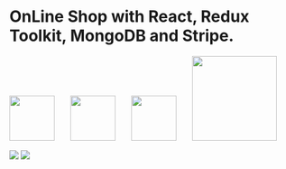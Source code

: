 # OnLine Shop with React, Redux Toolkit, MongoDB and Stripe.

<!-- [👉🏼 let's try](https://apple-shop-dk.netlify.app/). -->

[<img width="80px" style="margin-right: 10px" src="https://cdn.jsdelivr.net/gh/devicons/devicon/icons/react/react-original.svg"/>](https://fr.reactjs.org/)&emsp;
[<img width="80px" style="margin-right: 10px" src="https://cdn.jsdelivr.net/gh/devicons/devicon/icons/redux/redux-original.svg"/>](https://redux-toolkit.js.org/)&emsp;
[<img width="80px" style="margin-right: 10px" src="https://cdn.jsdelivr.net/gh/devicons/devicon/icons/mongodb/mongodb-plain-wordmark.svg"/>](https://www.mongodb.com/fr-fr)&emsp;
[<img width="150px" style="margin-right: 10px" src="https://res.cloudinary.com/dbu3ntrbw/image/upload/v1658678200/stripe_odyiwp.png"/>](https://stripe.com/fr?utm_campaign=paid_brand-FR_fr_Search_Brand_Payment-922532853&utm_medium=cpc&utm_source=google&ad_content=267418206160&utm_term=stripe&utm_matchtype=e&utm_adposition=&utm_device=c&gclid=Cj0KCQjw2_OWBhDqARIsAAUNTTGvcz7C8c2CMPEJ-svhoHKlV8Wbx5ycGHA8yMFCHiwStAWu7zWcSuUaAstBEALw_wcB)&emsp;

<img src="https://res.cloudinary.com/dbu3ntrbw/image/upload/v1659018522/onlineShop/Capture_d_e%CC%81cran_2022-07-28_a%CC%80_16.27.30_gt2qpk.png"/>

<img src="https://res.cloudinary.com/dbu3ntrbw/image/upload/v1659018530/onlineShop/Capture_d_e%CC%81cran_2022-07-28_a%CC%80_16.27.59_gjx0ww.png"/>
